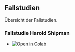 ## Fallstudien

Übersicht der Fallstudien.

### Fallstudie Harold Shipman

* [![Open in Colab](https://colab.research.google.com/assets/colab-badge.svg)](https://colab.research.google.com/github/kirenz/data-science-projects/blob/main/00-1-shipman-opfer.ipynb)
